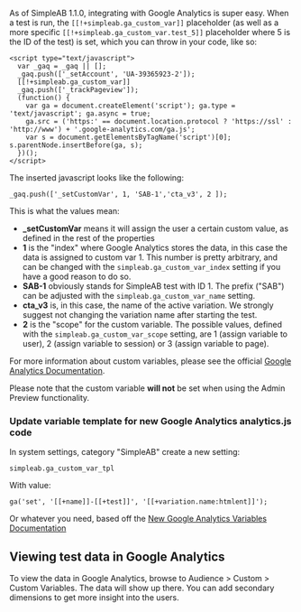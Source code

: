 As of SimpleAB 1.1.0, integrating with Google Analytics is super easy. When a test is run, the `[[!+simpleab.ga_custom_var]]` placeholder (as well as a more specific `[[!+simpleab.ga_custom_var.test_5]]` placeholder where 5 is the ID of the test) is set, which you can throw in your code, like so:

````
<script type="text/javascript">
  var _gaq = _gaq || [];
  _gaq.push(['_setAccount', 'UA-39365923-2']);
  [[!+simpleab.ga_custom_var]]
  _gaq.push(['_trackPageview']);
  (function() {
    var ga = document.createElement('script'); ga.type = 'text/javascript'; ga.async = true;
    ga.src = ('https:' == document.location.protocol ? 'https://ssl' : 'http://www') + '.google-analytics.com/ga.js';
    var s = document.getElementsByTagName('script')[0]; s.parentNode.insertBefore(ga, s);
  })();
</script>
````

The inserted javascript looks like the following:

````
_gaq.push(['_setCustomVar', 1, 'SAB-1','cta_v3', 2 ]);
````

This is what the values mean:

- **_setCustomVar** means it will assign the user a certain custom value, as defined in the rest of the properties
- **1** is the "index" where Google Analytics stores the data, in this case the data is assigned to custom var 1. This number is pretty arbitrary, and can be changed with the `simpleab.ga_custom_var_index` setting if you have a good reason to do so.
- **SAB-1** obviously stands for SimpleAB test with ID 1. The prefix ("SAB") can be adjusted with the `simpleab.ga_custom_var_name` setting.
- **cta_v3** is, in this case, the name of the active variation. We strongly suggest not changing the variation name after starting the test.
- **2** is the "scope" for the custom variable. The possible values, defined with the `simpleab.ga_custom_var_scope` setting, are 1 (assign variable to user), 2 (assign variable to session) or 3 (assign variable to page).

For more information about custom variables, please see the official [Google Analytics Documentation](https://developers.google.com/analytics/devguides/collection/gajs/gaTrackingCustomVariables).

Please note that the custom variable **will not** be set when using the Admin Preview functionality.

### Update variable template for new Google Analytics analytics.js code
In system settings, category "SimpleAB" create a new setting:

`simpleab.ga_custom_var_tpl`

With value:

`ga('set', '[[+name]]-[[+test]]', '[[+variation.name:htmlent]]');`

Or whatever you need, based off the [New Google Analytics Variables Documentation](https://developers.google.com/analytics/devguides/collection/analyticsjs/custom-dims-mets)

## Viewing test data in Google Analytics

To view the data in Google Analytics, browse to Audience > Custom > Custom Variables. The data will show up there. You can add secondary dimensions to get more insight into the users.
